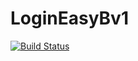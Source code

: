 # LoginEasyBv1
[![Build Status](https://travis-ci.org/basic-ohjelmoia/LoginEasyBv1.svg?branch=master)](https://travis-ci.org/basic-ohjelmoia/LoginEasyBv1)

